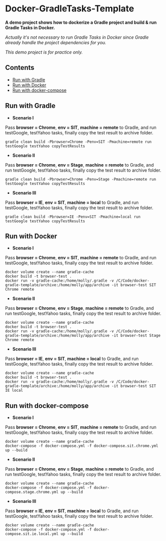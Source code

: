 # Docker-GradleTasks-Template

__A demo project shows how to dockerize a Gradle project and build & run Gradle Tasks in Docker.__

*Actually it's not necessary to run Gradle Tasks in Docker since Gradle already handle the project dependencies for you.*

*This demo project is for practice only.*

## Contents

- [Run with Gradle](#run-with-gradle)
- [Run with Docker](#run-with-docker)
- [Run with docker-compose](#run-with-docker-compose)

## Run with Gradle

- __Scenario I__

Pass __browser = Chrome__, __env = SIT__, __machine = remote__ to Gradle, and run testGoogle, testYahoo tasks, finally copy the test result to archive folder.

```
gradle clean build -Pbrowser=Chrome -Penv=SIT -Pmachine=remote run testGoogle testYahoo copyTestResults
```

- __Scenario II__

Pass __browser = Chrome__, __env = Stage__, __machine = remote__ to Gradle, and run testGoogle, testYahoo tasks, finally copy the test result to archive folder.

```
gradle clean build -Pbrowser=Chrome -Penv=Stage -Pmachine=remote run testGoogle testYahoo copyTestResults
```

- __Scenario III__

Pass __browser = IE__, __env = SIT__, __machine = local__ to Gradle, and run testGoogle, testYahoo tasks, finally copy the test result to archive folder.

```
gradle clean build -Pbrowser=IE -Penv=SIT -Pmachine=local run testGoogle testYahoo copyTestResults
```

## Run with Docker

- __Scenario I__

Pass __browser = Chrome__, __env = SIT__, __machine = remote__ to Gradle, and run testGoogle, testYahoo tasks, finally copy the test result to archive folder.

```
docker volume create --name gradle-cache
docker build -t browser-test .
docker run -v gradle-cache:/home/molly/.gradle -v /C/Code/docker-gradle-template/archive:/home/molly/app/archive -it browser-test SIT Chrome remote
```

- __Scenario II__

Pass __browser = Chrome__, __env = Stage__, __machine = remote__ to Gradle, and run testGoogle, testYahoo tasks, finally copy the test result to archive folder.

```
docker volume create --name gradle-cache
docker build -t browser-test .
docker run -v gradle-cache:/home/molly/.gradle -v /C/Code/docker-gradle-template/archive:/home/molly/app/archive -it browser-test Stage Chrome remote
```

- __Scenario III__

Pass __browser = IE__, __env = SIT__, __machine = local__ to Gradle, and run testGoogle, testYahoo tasks, finally copy the test result to archive folder.

```
docker volume create --name gradle-cache
docker build -t browser-test .
docker run -v gradle-cache:/home/molly/.gradle -v /C/Code/docker-gradle-template/archive:/home/molly/app/archive -it browser-test SIT IE local
```

## Run with docker-compose

- __Scenario I__

Pass __browser = Chrome__, __env = SIT__, __machine = remote__ to Gradle, and run testGoogle, testYahoo tasks, finally copy the test result to archive folder.

```
docker volume create --name gradle-cache
docker-compose -f docker-compose.yml -f docker-compose.sit.chrome.yml up --build
```

- __Scenario II__

Pass __browser = Chrome__, __env = Stage__, __machine = remote__ to Gradle, and run testGoogle, testYahoo tasks, finally copy the test result to archive folder.

```
docker volume create --name gradle-cache
docker-compose -f docker-compose.yml -f docker-compose.stage.chrome.yml up --build
```

- __Scenario III__

Pass __browser = IE__, __env = SIT__, __machine = local__ to Gradle, and run testGoogle, testYahoo tasks, finally copy the test result to archive folder.

```
docker volume create --name gradle-cache
docker-compose -f docker-compose.yml -f docker-compose.sit.ie.local.yml up --build
```